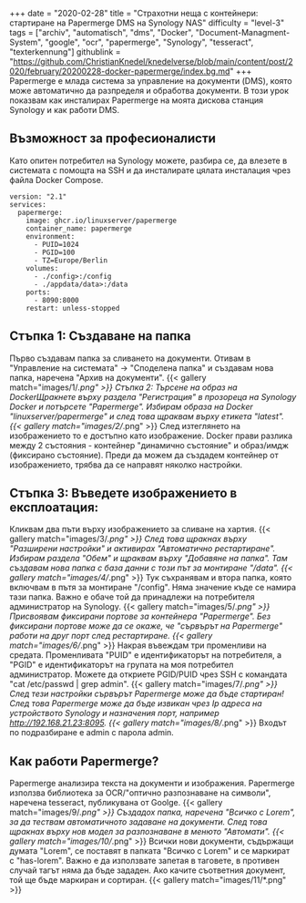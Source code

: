 +++
date = "2020-02-28"
title = "Страхотни неща с контейнери: стартиране на Papermerge DMS на Synology NAS"
difficulty = "level-3"
tags = ["archiv", "automatisch", "dms", "Docker", "Document-Managment-System", "google", "ocr", "papermerge", "Synology", "tesseract", "texterkennung"]
githublink = "https://github.com/ChristianKnedel/knedelverse/blob/main/content/post/2020/february/20200228-docker-papermerge/index.bg.md"
+++
Papermerge е млада система за управление на документи (DMS), която може автоматично да разпределя и обработва документи. В този урок показвам как инсталирах Papermerge на моята дискова станция Synology и как работи DMS.
## Възможност за професионалисти
Като опитен потребител на Synology можете, разбира се, да влезете в системата с помощта на SSH и да инсталирате цялата инсталация чрез файла Docker Compose.
```
version: "2.1"
services:
  papermerge:
    image: ghcr.io/linuxserver/papermerge
    container_name: papermerge
    environment:
      - PUID=1024
      - PGID=100
      - TZ=Europe/Berlin
    volumes:
      - ./config>:/config
      - ./appdata/data>:/data
    ports:
      - 8090:8000
    restart: unless-stopped

```

## Стъпка 1: Създаване на папка
Първо създавам папка за сливането на документи. Отивам в "Управление на системата" -> "Споделена папка" и създавам нова папка, наречена "Архив на документи".
{{< gallery match="images/1/*.png" >}}
Стъпка 2: Търсене на образ на DockerЩракнете върху раздела "Регистрация" в прозореца на Synology Docker и потърсете "Papermerge". Избирам образа на Docker "linuxserver/papermerge" и след това щраквам върху етикета "latest".
{{< gallery match="images/2/*.png" >}}
След изтеглянето на изображението то е достъпно като изображение. Docker прави разлика между 2 състояния - контейнер "динамично състояние" и образ/имдж (фиксирано състояние). Преди да можем да създадем контейнер от изображението, трябва да се направят няколко настройки.
## Стъпка 3: Въведете изображението в експлоатация:
Кликвам два пъти върху изображението за сливане на хартия.
{{< gallery match="images/3/*.png" >}}
След това щракнах върху "Разширени настройки" и активирах "Автоматично рестартиране". Избирам раздела "Обем" и щраквам върху "Добавяне на папка". Там създавам нова папка с база данни с този път за монтиране "/data".
{{< gallery match="images/4/*.png" >}}
Тук съхранявам и втора папка, която включвам в пътя за монтиране "/config". Няма значение къде се намира тази папка. Важно е обаче той да принадлежи на потребителя администратор на Synology.
{{< gallery match="images/5/*.png" >}}
Присвоявам фиксирани портове за контейнера "Papermerge". Без фиксирани портове може да се окаже, че "сървърът на Papermerge" работи на друг порт след рестартиране.
{{< gallery match="images/6/*.png" >}}
Накрая въвеждам три променливи на средата. Променливата "PUID" е идентификаторът на потребителя, а "PGID" е идентификаторът на групата на моя потребител администратор. Можете да откриете PGID/PUID чрез SSH с командата "cat /etc/passwd | grep admin".
{{< gallery match="images/7/*.png" >}}
След тези настройки сървърът Papermerge може да бъде стартиран! След това Papermerge може да бъде извикан чрез Ip адреса на устройството Synology и назначения порт, например http://192.168.21.23:8095.
{{< gallery match="images/8/*.png" >}}
Входът по подразбиране е admin с парола admin.
## Как работи Papermerge?
Papermerge анализира текста на документи и изображения. Papermerge използва библиотека за OCR/"оптично разпознаване на символи", наречена tesseract, публикувана от Goolge.
{{< gallery match="images/9/*.png" >}}
Създадох папка, наречена "Всичко с Lorem", за да тествам автоматичното задаване на документи. След това щракнах върху нов модел за разпознаване в менюто "Автомати".
{{< gallery match="images/10/*.png" >}}
Всички нови документи, съдържащи думата "Lorem", се поставят в папката "Всичко с Lorem" и се маркират с "has-lorem". Важно е да използвате запетая в таговете, в противен случай тагът няма да бъде зададен. Ако качите съответния документ, той ще бъде маркиран и сортиран.
{{< gallery match="images/11/*.png" >}}